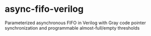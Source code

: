 # async-fifo-verilog
Parameterized asynchronous FIFO in Verilog with Gray code pointer synchronization and programmable almost-full/empty thresholds
